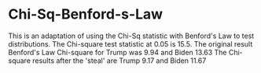 # Chi-Sq-Benford-s-Law
This is an adaptation of using the Chi-Sq statistic with Benford's Law to test distributions.
The Chi-square test statistic at 0.05 is 15.5. 
The original result Benford's Law Chi-square for Trump was 9.94 and Biden 13.63
The Chi-square results after the 'steal' are Trump 9.17 and Biden 11.67
